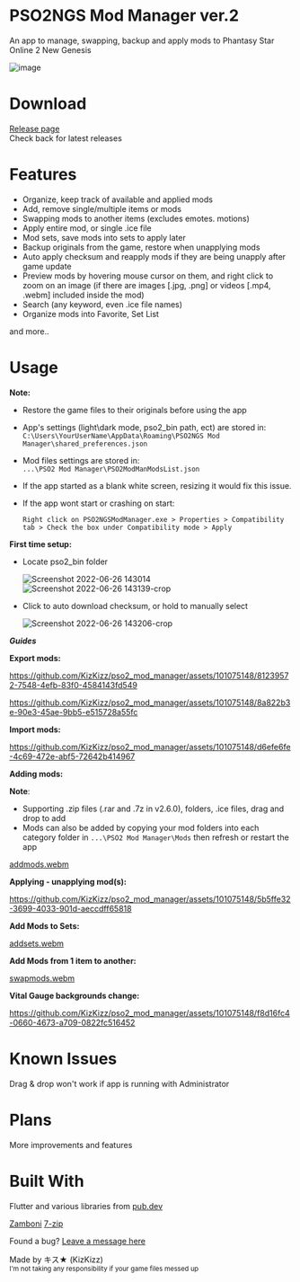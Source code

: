 # PSO2NGS Mod Manager ver.2
 An app to manage, swapping, backup and apply mods to Phantasy Star Online 2 New Genesis  
 
![image](https://github.com/KizKizz/pso2_mod_manager/assets/101075148/a437fc7e-1831-4073-a1d1-7b6a1584c5ed)

# Download

[Release page](https://github.com/KizKizz/pso2_mod_manager/releases)  
Check back for latest releases

# Features

- Organize, keep track of available and applied mods
- Add, remove single/multiple items or mods
- Swapping mods to another items (excludes emotes. motions)
- Apply entire mod, or single .ice file
- Mod sets, save mods into sets to apply later 
- Backup originals from the game, restore when unapplying mods
- Auto apply checksum and reapply mods if they are being unapply after game update
- Preview mods by hovering mouse cursor on them, and right click to zoom on an image (if there are images [.jpg, .png] or videos [.mp4, .webm] included inside the mod)
- Search (any keyword, even .ice file names)
- Organize mods into Favorite, Set List

and more..

# Usage
**Note:**  
- Restore the game files to their originals before using the app
- App's settings (light\dark mode, pso2_bin path, ect) are stored in:  
  ```C:\Users\YourUserName\AppData\Roaming\PSO2NGS Mod Manager\shared_preferences.json```
- Mod files settings are stored in:  
  ```...\PSO2 Mod Manager\PSO2ModManModsList.json```
- If the app started as a blank white screen, resizing it would fix this issue.
- If the app wont start or crashing on start:

  ```Right click on PSO2NGSModManager.exe > Properties > Compatibility tab > Check the box under Compatibility mode > Apply```
  
**First time setup:**

- Locate pso2_bin folder

   ![Screenshot 2022-06-26 143014](https://user-images.githubusercontent.com/101075148/175836232-f62b8484-c4a5-4815-a7b0-66d54b8f6332.png)
   ![Screenshot 2022-06-26 143139-crop](https://user-images.githubusercontent.com/101075148/175836300-1d3462b6-57e1-4418-b2ab-12bf66f7bcd8.png)

- Click to auto download checksum, or hold to manually select 

   ![Screenshot 2022-06-26 143206-crop](https://user-images.githubusercontent.com/101075148/175836423-3b2b0ed6-b6b1-401c-9b71-2c7cb911db82.png)
   

***Guides***

**Export mods:**

https://github.com/KizKizz/pso2_mod_manager/assets/101075148/81239572-7548-4efb-83f0-4584143fd549

https://github.com/KizKizz/pso2_mod_manager/assets/101075148/8a822b3e-90e3-45ae-9bb5-e515728a55fc

**Import mods:**

https://github.com/KizKizz/pso2_mod_manager/assets/101075148/d6efe6fe-4c69-472e-abf5-72642b414967

**Adding mods:**

**Note**: 
- Supporting .zip files (.rar and .7z in v2.6.0), folders, .ice files, drag and drop to add
- Mods can also be added by copying your mod folders into each category folder in ```...\PSO2 Mod Manager\Mods``` then refresh or restart the app

[addmods.webm](https://github.com/KizKizz/pso2_mod_manager/assets/101075148/16846f2e-f631-4323-8358-4dfb0b4635c6)

**Applying - unapplying mod(s):**

https://github.com/KizKizz/pso2_mod_manager/assets/101075148/5b5ffe32-3699-4033-901d-aeccdff65818
   
**Add Mods to Sets:**

[addsets.webm](https://github.com/KizKizz/pso2_mod_manager/assets/101075148/3d49c2c1-452e-4779-802b-f07cd6061d11)

**Add Mods from 1 item to another:**

[swapmods.webm](https://github.com/KizKizz/pso2_mod_manager/assets/101075148/1f273e73-f5b6-4179-bc4a-9f4a8f1529e8)

**Vital Gauge backgrounds change:**

https://github.com/KizKizz/pso2_mod_manager/assets/101075148/f8d16fc4-0660-4673-a709-0822fc516452

# Known Issues
Drag & drop won't work if app is running with Administrator

# Plans
More improvements and features

# Built With

Flutter and various libraries from [pub.dev](https://pub.dev/packages)

[Zamboni](https://github.com/Shadowth117/Zamboni)
[7-zip](www.7-zip.org)

Found a bug? [Leave a message here](https://github.com/KizKizz/pso2_mod_manager/issues)

Made by キス★ (KizKizz)  
<sup>I'm not taking any responsibility if your game files messed up</sup>

